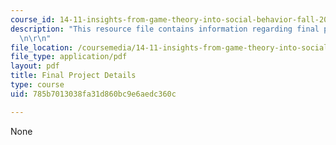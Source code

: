 ```yaml
---
course_id: 14-11-insights-from-game-theory-into-social-behavior-fall-2013
description: "This resource file contains information regarding final project details.\r\
  \n\r\n"
file_location: /coursemedia/14-11-insights-from-game-theory-into-social-behavior-fall-2013/785b7013038fa31d860bc9e6aedc360c_MIT14_11F13_Final_Pro_Details.pdf
file_type: application/pdf
layout: pdf
title: Final Project Details
type: course
uid: 785b7013038fa31d860bc9e6aedc360c

---
```

None